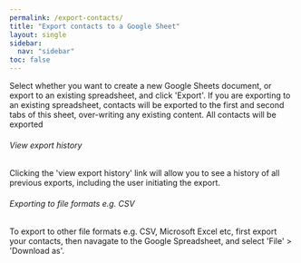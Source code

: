 ```yaml
---
permalink: /export-contacts/
title: "Export contacts to a Google Sheet"
layout: single
sidebar:
  nav: "sidebar"
toc: false
---
```

<data-voyzu-help/>
Select whether you want to create a new Google Sheets document, or export to an
existing spreadsheet, and click 'Export'.
If you are exporting to an existing spreadsheet, contacts will be exported to the
first and second tabs of this sheet, over-writing
 any existing content. All contacts will be exported

###### View export history
Clicking the 'view export history' link will allow you to see a history of all
previous exports, including the user initiating the export.

###### Exporting to file formats e.g. CSV
To export to other file formats e.g. CSV, Microsoft Excel etc, first export your
contacts, then navagate to the Google
Spreadsheet, and select 'File' > 'Download as'.
<data-voyzu-help/>
